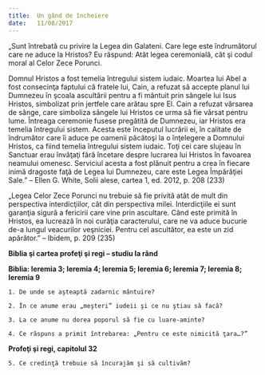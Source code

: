 ```yaml
---
title:  Un gând de încheiere
date:   11/08/2017
---
```


„Sunt întrebată cu privire la Legea din Galateni. Care lege este îndrumătorul care ne aduce la Hristos? Eu răspund: Atât legea ceremonială, cât şi codul moral al Celor Zece Porunci.

Domnul Hristos a fost temelia întregului sistem iudaic. Moartea lui Abel a fost consecinţa faptului că fratele lui, Cain, a refuzat să accepte planul lui Dumnezeu în şcoala ascultării pentru a fi mântuit prin sângele lui Isus Hristos, simbolizat prin jertfele care arătau spre El. Cain a refuzat vărsarea de sânge, care simboliza sângele lui Hristos ce urma să fie vărsat pentru lume. Întreaga ceremonie fusese pregătită de Dumnezeu, iar Hristos era temelia întregului sistem. Acesta este începutul lucrării ei, în calitate de îndrumător care îi aduce pe oamenii păcătoşi la o înţelegere a Domnului Hristos, ca fiind temelia întregului sistem iudaic. Toţi cei care slujeau în Sanctuar erau învăţaţi fără încetare despre lucrarea lui Hristos în favoarea neamului omenesc. Serviciul acesta a fost plănuit pentru a crea în fiecare inimă dragoste faţă de Legea lui Dumnezeu, care este Legea Împărăţiei Sale.” – Ellen G. White, Solii alese, cartea 1, ed. 2012, p. 208 (233)

„Legea Celor Zece Porunci nu trebuie să fie privită atât de mult din perspectiva interdicţiilor, cât din perspectiva milei. Interdicţiile ei sunt garanţia sigură a fericirii care vine prin ascultare. Când este primită în Hristos, ea lucrează în noi curăţia caracterului, care ne va aduce bucurie de-a lungul veacurilor veşniciei. Pentru cel ascultător, ea este un zid apărător.” – Ibidem, p. 209 (235)

**Biblia şi cartea profeţi şi regi – studiu la rând**

**Biblia: Ieremia 3; Ieremia 4; Ieremia 5; Ieremia 6; Ieremia 7; Ieremia 8; Ieremia 9**

`1. De unde se aşteaptă zadarnic mântuire?`

`2. În ce anume erau „meşteri” iudeii şi ce nu ştiau să facă?`

`3. La ce anume nu dorea poporul să fie cu luare-aminte?`

`4. Ce răspuns a primit întrebarea: „Pentru ce este nimicită ţara…?”`

**Profeţi şi regi, capitolul 32**

`5. Ce credinţă trebuie să încurajăm şi să cultivăm?`
